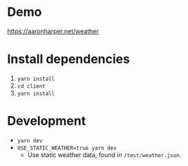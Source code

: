 # Demo

https://aaronharper.net/weather

# Install dependencies

1. `yarn install`
1. `cd client`
1. `yarn install`

# Development

* `yarn dev`
* `USE_STATIC_WEATHER=true yarn dev`
  * Use static weather data, found in `/test/weather.json`.
